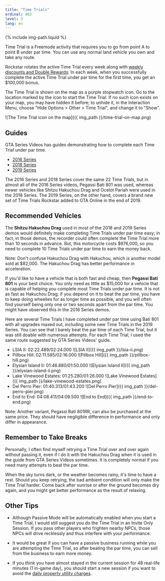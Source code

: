 ```yaml
---
title: "Time Trials"
ordinal: 463
level: 3
lang: en
---
```

{% include img-path.liquid %}

Time Trial is a Freemode activity that requires you to go from point A to point
B under par time. You can use any normal land vehicle you own and take any
route.

Rockstar rotates the active Time Trial every week along with [weekly discounts
and Double Rewards](weekly-events). In each week, when you successfully
complete the active Time Trial under par time for the first time, you get an
$100,000 bonus.

The Time Trial is shown on the map as a purple stopwatch icon. Go to the
location marked by the icon to start the Time Trial. If no such icon exists on
your map, you may have hidden it before; to unhide it, in the Interaction Menu,
choose "Hide Options > Other > Time Trial", and change it to "Show".

![The Time Trial icon on the map]({{ img_path }}/time-trial-on-map.png)

## Guides

GTA Series Videos has guides demonstrating how to complete each Time Trial
under par time.

- [2016
  Series](https://www.youtube.com/playlist?list=PLQ3KzJPBsAHkhpXdAUaCIjsjDlxCbGiV5)
- [2018
  Series](https://www.youtube.com/playlist?list=PLQ3KzJPBsAHnIdaXgZndBfC2oE0wuU1Fw)
- [2019
  Series](https://www.youtube.com/playlist?list=PLQ3KzJPBsAHmSH2VeJVdXZdFPnNi4kIqj)

The 2016 Series and 2018 Series cover the same 22 Time Trials, but in almost
all of the 2016 Series videos, Pegassi Bati 801 was used, whereas newer
vehicles like Shitzu Hakuchou Drag and Ocelot Pariah were used in the 2018
Series. The 2019 Series, on the other hand, covers a brand new set of Time
Trials Rockstar added to GTA Online in the end of 2019.

## Recommended Vehicles

The **Shitzu Hakuchou Drag** used in most of the 2018 and 2019 Series demos
would definitely make completing Time Trials under par time easy; in fact, in
those demos, the recorder could often complete the Time Trial more than 10
seconds in advance. But, this motorcycle costs $976,000, so you need to
complete 10 Time Trials under par time to earn the money back.

Note: Don't confuse Hakuchou Drag with Hakuchou, which is another model sold at
$82,000. The Hakuchou Drag has better performance in acceleration.

If you'd like to have a vehicle that is both fast and cheap, then **Pegassi
Bati 801** is your best choice. You only need as little as $15,000 for a
vehicle that is capable of helping you complete most Time Trials under par
time. It is not as fast as Hakuchou Drag; if you depend on it to beat the par
time, you have to keep doing wheelies for as longer time as possible, and you
will often find yourself being only one or two seconds apart from the par time.
You might have observed this in the 2016 Series demos.

Here are several Time Trials I have completed under par time using Bati 801
with all upgrades maxed out, including some new Time Trials in the 2019 Series.
You can see that I barely beat the par time of each Time Trial, but it was
still doable with numerous attempts. For each Time Trial, I used the same route
suggested by GTA Series Videos' guide.

- LSIA II: 02:22.489/02:24.000
  ![LSIA II]({{ img_path }}/lsia-ii.png)
- Pillbox Hill: 02:11.595/02:16.000
  ![Pillbox Hill]({{ img_path }}/pillbox-hill.png)
- Elysian Island II: 01:46.880/01:50.000
  ![Elysian Island II]({{ img_path }}/elysian-island-ii.png)
- Lake Vinewood Estates: 01:25.280/01:26.000
  ![Lake Vinewood Estates]({{ img_path }}/lake-vinewood-estates.png)
- Del Perro Pier: 01:40.313/01:43.200
  ![Del Perro Pier]({{ img_path }}/del-perro-pier.png)
- End to End: 04:08.411/04:09.500
  ![End to End]({{ img_path }}/end-to-end.png)

Note: Another variant, Pegassi Bati 801RR, can also be purchased at the same
price. They should have negligible difference in performance and only differ in
appearance.

## Remember to Take Breaks

Personally, I often find myself retrying a Time Trial over and over again
without passing it, even if I do it with the Hakuchou Drag when it is used in
the guide from GTA Series Videos sometimes. It is completely normal if you need
many attempts to beat the par time.

When the sky turns dark, or the weather becomes rainy, it's time to have a
rest. Should you keep retrying, the bad ambient condition will only make the
Time Trial harder. Come back after sunrise or after the ground becomes dry
again, and you might get better performance as the result of relaxing.

## Other Tips

- Although Passive Mode will be automatically enabled when you start a Time
  Trial, I would still suggest you do the Time Trial in an Invite Only Session.
  If you pass other players who frighten nearby NPCs, those NPCs will drive
  recklessly and thus interfere with your performance.

- It would be great if you can have a passive business running while you are
  attempting the Time Trial, so after beating the par time, you can sell from
  the business to earn more money.

- If you think you have almost stayed in the current session for 48 real-life
  minutes (1 in-game day), you should start a new session if you want to avoid
  the [daily property utility charges](property-utility-charges).

